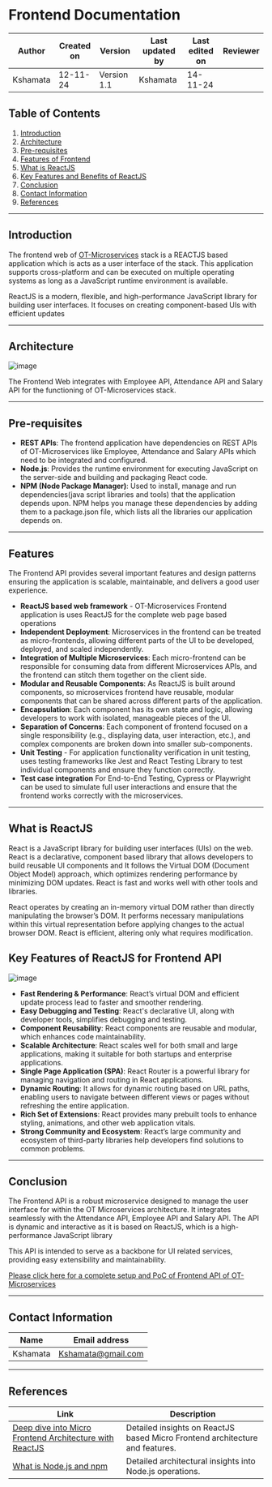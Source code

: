 # Frontend Documentation

| **Author**            | **Created on** | **Version** | **Last updated by**       | **Last edited on** | **Reviewer**      |
|-----------------------|----------------|-------------|----------------------------|---------------------|-------------------|
| Kshamata      | 12-11-24       | Version 1.1  | Kshamata           |  14-11-24        |     |

## Table of Contents
1. [Introduction](#introduction)
2. [Architecture](#architecture)
3. [Pre-requisites](#pre-requisites)
4. [Features of Frontend](#features)
5. [What is ReactJS](#)
6. [Key Features and Benefits of ReactJS](#key-benefits-of-reactjs-for-frontend-api)
7. [Conclusion](#conclusion)
8. [Contact Information](#contact-information)
9. [References](#references)


---



## Introduction

The frontend web of [OT-Microservices](https://github.com/OT-MICROSERVICES) stack is a REACTJS based application which is acts as a user interface of the stack. This application supports cross-platform and can be executed on multiple operating systems as long as a JavaScript runtime environment is available. 

ReactJS is a modern, flexible, and high-performance JavaScript library for building user interfaces. It focuses on creating component-based UIs with efficient updates

---

## Architecture

![image](https://github.com/user-attachments/assets/b3ef6f0e-0446-4426-a11a-96693c6ce130)


The Frontend Web integrates with Employee API, Attendance API and Salary API for the functioning of OT-Microservices stack. 

---

## Pre-requisites

- **REST APIs**: The frontend application have dependencies on REST APIs of OT-Microservices like Employee, Attendance and Salary APIs which need to be integrated and configured.
- **Node.js**: Provides the runtime environment for executing JavaScript on the server-side and building and packaging React code.
- **NPM (Node Package Manager)**: Used to install, manage and run dependencies(java script libraries and tools) that the application depends upon.
NPM helps you manage these dependencies by adding them to a package.json file, which lists all the libraries our application depends on.

---

## Features

The Frontend API provides several important features and design patterns ensuring the application is scalable, maintainable, and delivers a good user experience. 

- **ReactJS based web framework** - OT-Microservices Frontend application is uses ReactJS for the complete web page based operations
- **Independent Deployment**: Microservices in the frontend can be treated as micro-frontends, allowing different parts of the UI to be developed, deployed, and scaled independently.
- **Integration of Multiple Microservices**: Each micro-frontend can be responsible for consuming data from different Microservices APIs, and the frontend can stitch them together on the client side.
- **Modular and Reusable Components**: As ReactJS is built around components, so microservices frontend have reusable, modular components that can be shared across different parts of the application.
- **Encapsulation**: Each component has its own state and logic, allowing developers to work with isolated, manageable pieces of the UI.
- **Separation of Concerns**: Each component of frontend focused on a single responsibility (e.g., displaying data, user interaction, etc.), and complex components are broken down into smaller sub-components.
- **Unit Testing** - For application functionality verification in unit testing, uses testing frameworks like Jest and React Testing Library to test individual components and ensure they function correctly.
- **Test case integration** For End-to-End Testing, Cypress or Playwright can be used to simulate full user interactions and ensure that the frontend works correctly with the microservices.

---
## What is ReactJS

React is a JavaScript library for building user interfaces (UIs) on the web. React is a declarative, component based library that allows developers to build reusable UI components and It follows the Virtual DOM (Document Object Model) approach, which optimizes rendering performance by minimizing DOM updates. React is fast and works well with other tools and libraries.

React operates by creating an in-memory virtual DOM rather than directly manipulating the browser’s DOM. It performs necessary manipulations within this virtual representation before applying changes to the actual browser DOM. React is efficient, altering only what requires modification.

## Key Features of ReactJS for Frontend API
![image](https://github.com/user-attachments/assets/17a0b171-f61a-4e6a-89c8-ea8d7935fdf5)


- **Fast Rendering & Performance**: React’s virtual DOM and efficient update process lead to faster and smoother rendering.
- **Easy Debugging and Testing**: React's declarative UI, along with developer tools, simplifies debugging and testing.
- **Component Reusability**: React components are reusable and modular, which enhances code maintainability.
- **Scalable Architecture**: React scales well for both small and large applications, making it suitable for both startups and enterprise applications.
- **Single Page Application (SPA)**: React Router is a powerful library for managing navigation and routing in React applications.
- **Dynamic Routing**: It allows for dynamic routing based on URL paths, enabling users to navigate between different views or pages without refreshing the entire application.
- **Rich Set of Extensions**: React provides many prebuilt tools to enhance styling, animations, and other web application vitals.
- **Strong Community and Ecosystem**: React’s large community and ecosystem of third-party libraries help developers find solutions to common problems.

---

## Conclusion

The Frontend API is a robust microservice designed to manage the user interface for within the OT Microservices architecture. It integrates seamlessly with the Attendance API, Employee API and Salary API. The API is dynamic and interactive as it is based on ReactJS, which is a high-performance JavaScript library

This API is intended to serve as a backbone for UI related services, providing easy extensibility and maintainability. 

 
 [Please click here for a complete setup and PoC of Frontend API of OT-Microservices](https://github.com/kshamatap/OT-Microservices/blob/main/FrontendPoC_V1.md)  

---

## Contact Information

| **Name**            | **Email address**                  |
|---------------------|------------------------------------|
| Kshamata    | Kshamata@gmail.com        |

---

## References

| Link                                                                                                          | Description                                               |
|---------------------------------------------------------------------------------------------------------------|-----------------------------------------------------------|
| [Deep dive into Micro Frontend Architecture with ReactJS](https://medium.com/@isuruariyarathna2k00/a-deep-dive-into-micro-frontend-architecture-with-react-js-264ca6edca6b/what-is-redis-and-how-does-it-work-cfe2853eb9a9) | Detailed insights on ReactJS based Micro Frontend architecture and features.               |
| [What is Node.js and npm]()                                              | Detailed architectural insights into Node.js operations.    |

